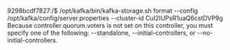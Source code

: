 9298bcdf7827:/$ /opt/kafka/bin/kafka-storage.sh format   --config /opt/kafka/config/server.properties   --cluster-id CuI2IUPsR1uaQ6cstDVP9g
Because controller.quorum.voters is not set on this controller, you must specify one of the following: --standalone, --initial-controllers, or --no-initial-controllers.
